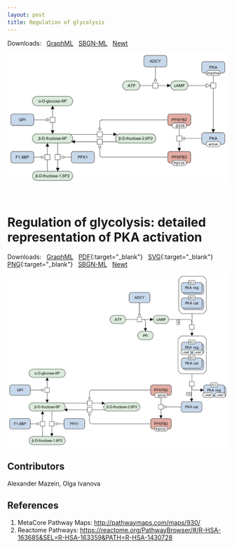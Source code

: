 ```yaml
---
layout: post
title: Regulation of glycolysis
---
```


Downloads: &nbsp; 
[GraphML](../downloads/F001-glycolysis-alt.graphml) &nbsp;
[SBGN-ML](../downloads/F001-glycolysis-alt.sbgn) &nbsp;
[Newt](http://web.newteditor.org/?URL=http://metabolismregulation.org/downloads/F001-glycolysis-alt.sbgn) &nbsp;
<p align="middle"><a href="/glycolysis/"><img id="image" src="/downloads/F001-glycolysis-alt.png" width="500"/></a></p>

<br />

# Regulation of glycolysis: detailed representation of PKA activation  

Downloads: &nbsp; 
[GraphML](../downloads/F001-glycolysis.graphml) &nbsp;
[PDF](../downloads/F001-glycolysis.pdf){:target="_blank"} &nbsp; 
[SVG](../downloads/F001-glycolysis.svg){:target="_blank"} &nbsp;
[PNG](../downloads/F001-glycolysis.png){:target="_blank"} &nbsp;
[SBGN-ML](../downloads/F001-glycolysis.sbgn) &nbsp;
[Newt](http://web.newteditor.org/?URL=http://metabolismregulation.org/downloads/F001-glycolysis.sbgn) &nbsp;
<!--[yEd Live](https://www.yworks.com/yed-live/#file=https://metabolismregulation.org/downloads/F001-glycolysis.graphml
) &nbsp;
<a href="/glycolysis/"><img id="logo" src="/images/figure01v04.png" style="width:90%;"/></a>-->
<p align="middle"><a href="/glycolysis/"><img id="image" src="/downloads/F001-glycolysis.png" width="620"/></a></p>

## Contributors

Alexander Mazein, Olga Ivanova  

## References

1. MetaCore Pathway Maps: http://pathwaymaps.com/maps/930/
1. Reactome Pathways: https://reactome.org/PathwayBrowser/#/R-HSA-163685&SEL=R-HSA-163359&PATH=R-HSA-1430728
